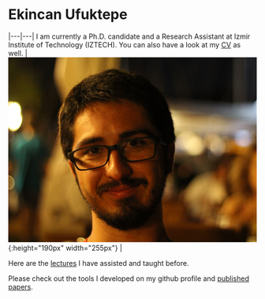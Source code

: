 # Ekincan Ufuktepe

|---|---|
I am currently a Ph.D. candidate and a Research Assistant at Izmir Institute of Technology (IZTECH). You can also have a look at my [CV](CV/EkincanUFUKTEPE_CV.pdf) as well. | ![](/images/headshot.png){:height="190px" width="255px"} |

Here are the [lectures](lectures/prevLectures.md) I have assisted and taught before.

Please check out the tools I developed on my github profile and [published papers](publication/papers.md). 
